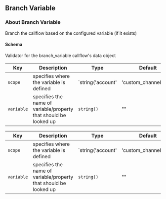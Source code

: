 ## Branch Variable

### About Branch Variable

Branch the callflow based on the configured variable (if it exists)

#### Schema

Validator for the branch_variable callflow's data object



Key | Description | Type | Default | Required
--- | ----------- | ---- | ------- | --------
`scope` | specifies where the variable is defined | `string('account' | 'custom_channel_vars' | 'device' | 'merged' | 'user')` | `custom_channel_vars` | `false`
`variable` | specifies the name of variable/property that should be looked up | `string()` | "" | `true`



Key | Description | Type | Default | Required
--- | ----------- | ---- | ------- | --------
`scope` | specifies where the variable is defined | `string('account' | 'custom_channel_vars' | 'device' | 'merged' | 'user')` | `custom_channel_vars` | `false`
`variable` | specifies the name of variable/property that should be looked up | `string()` | "" | `true`
